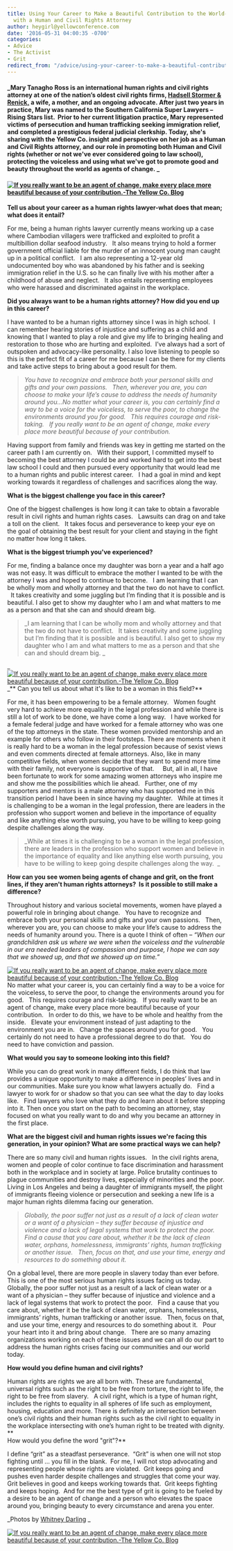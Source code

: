 ```yaml
---
title: Using Your Career to Make a Beautiful Contribution to the World-Our Interview
  with a Human and Civil Rights Attorney
author: heygirl@yellowconference.com
date: '2016-05-31 04:00:35 -0700'
categories:
- Advice
- The Activist
- Grit
redirect_from: "/advice/using-your-career-to-make-a-beautiful-contribution-to-the-world-our-interview-with-a-human-and-civil-rights-attorney/"
---
```


#### _Mary Tanagho Ross is an international human rights and civil rights attorney at one of the nation’s oldest civil rights firms, [Hadsell Stormer & Renick,](http://www.hadsellstormer.com/) a wife, a mother, and an ongoing advocate. After just two years in practice, Mary was named to the Southern California Super Lawyers – Rising Stars list.  Prior to her current litigation practice, Mary represented victims of persecution and human trafficking seeking immigration relief, and completed a prestigious federal judicial clerkship. Today, she's sharing with the Yellow Co. insight and perspective on her job as a Human and Civil Rights attorney, and our role in promoting both Human and Civil rights (whether or not we've ever considered going to law school), protecting the voiceless and using what we've got to promote good and beauty throughout the world as agents of change. _

#### [![If you really want to be an agent of change, make every place more beautiful because of your contribution.-The Yellow Co. Blog](https://s3.amazonaws.com/yellow-files/blog/2016/05/IMG_0176.jpg)](https://s3.amazonaws.com/yellow-files/blog/2016/05/IMG_0176.jpg)

**Tell us about your career as a human rights lawyer-what does that mean; what does it entail?**

For me, being a human rights lawyer currently means working up a case where Cambodian villagers were trafficked and exploited to profit a multibillion dollar seafood industry.   It also means trying to hold a former government official liable for the murder of an innocent young man caught up in a political conflict.   I am also representing a 12-year old undocumented boy who was abandoned by his father and is seeking immigration relief in the U.S. so he can finally live with his mother after a childhood of abuse and neglect.   It also entails representing employees who were harassed and discriminated against in the workplace.

**Did you always want to be a human rights attorney? How did you end up in this career?**

I have wanted to be a human rights attorney since I was in high school.  I can remember hearing stories of injustice and suffering as a child and knowing that I wanted to play a role and give my life to bringing healing and restoration to those who are hurting and exploited.  I’ve always had a sort of outspoken and advocacy-like personality. I also love listening to people so this is the perfect fit of a career for me because I can be there for my clients and take active steps to bring about a good result for them.

> _You have to recognize and embrace both your personal skills and gifts and your own passions.   Then, wherever you are, you can choose to make your life’s cause to address the needs of humanity around you...No matter what your career is, you can certainly find a way to be a voice for the voiceless, to serve the poor, to change the environments around you for good.   This requires courage and risk-taking.   If you really want to be an agent of change, make every place more beautiful because of your contribution._

Having support from family and friends was key in getting me started on the career path I am currently on.   With their support, I committed myself to becoming the best attorney I could be and worked hard to get into the best law school I could and then pursued every opportunity that would lead me to a human rights and public interest career.   I had a goal in mind and kept working towards it regardless of challenges and sacrifices along the way.  

**What is the biggest challenge you face in this career?**

One of the biggest challenges is how long it can take to obtain a favorable result in civil rights and human rights cases.   Lawsuits can drag on and take a toll on the client.   It takes focus and perseverance to keep your eye on the goal of obtaining the best result for your client and staying in the fight no matter how long it takes.

**What is the biggest triumph you've experienced?**

For me, finding a balance once my daughter was born a year and a half ago was not easy. It was difficult to embrace the mother I wanted to be with the attorney I was and hoped to continue to become.   I am learning that I can be wholly mom and wholly attorney and that the two do not have to conflict.   It takes creativity and some juggling but I’m finding that it is possible and is beautiful. I also get to show my daughter who I am and what matters to me as a person and that she can and should dream big. 

> _I am learning that I can be wholly mom and wholly attorney and that the two do not have to conflict.   It takes creativity and some juggling but I’m finding that it is possible and is beautiful. I also get to show my daughter who I am and what matters to me as a person and that she can and should dream big. _

_[![If you really want to be an agent of change, make every place more beautiful because of your contribution.-The Yellow Co. Blog](https://s3.amazonaws.com/yellow-files/blog/2016/05/IMG_0320.jpg)](https://s3.amazonaws.com/yellow-files/blog/2016/05/IMG_0320.jpg) _** Can you tell us about what it's like to be a woman in this field?**

For me, it has been empowering to be a female attorney.   Women fought very hard to achieve more equality in the legal profession and while there is still a lot of work to be done, we have come a long way.   I have worked for a female federal judge and have worked for a female attorney who was one of the top attorneys in the state. These women provided mentorship and an example for others who follow in their footsteps. There are moments when it is really hard to be a woman in the legal profession because of sexist views and even comments directed at female attorneys. Also, like in many competitive fields, when women decide that they want to spend more time with their family, not everyone is supportive of that.     But, all in all, I have been fortunate to work for some amazing women attorneys who inspire me and show me the possibilities which lie ahead.   Further, one of my supporters and mentors is a male attorney who has supported me in this transition period I have been in since having my daughter.   While at times it is challenging to be a woman in the legal profession, there are leaders in the profession who support women and believe in the importance of equality and like anything else worth pursuing, you have to be willing to keep going despite challenges along the way.  

> _While at times it is challenging to be a woman in the legal profession, there are leaders in the profession who support women and believe in the importance of equality and like anything else worth pursuing, you have to be willing to keep going despite challenges along the way.  _

**How can you see women being agents of change and grit, on the front lines, if they aren't human rights attorneys?  Is it possible to still make a difference?**

Throughout history and various societal movements, women have played a powerful role in bringing about change.   You have to recognize and embrace both your personal skills and gifts and your own passions.   Then, wherever you are, you can choose to make your life’s cause to address the needs of humanity around you. There is a quote I think of often – _“When our grandchildren ask us where we were when the voiceless and the vulnerable in our era needed leaders of compassion and purpose, I hope we can say that we showed up, and that we showed up on time.”_

[![If you really want to be an agent of change, make every place more beautiful because of your contribution.-The Yellow Co. Blog](https://s3.amazonaws.com/yellow-files/blog/2016/05/IMG_01791.jpg)](https://s3.amazonaws.com/yellow-files/blog/2016/05/IMG_01791.jpg) No matter what your career is, you can certainly find a way to be a voice for the voiceless, to serve the poor, to change the environments around you for good.   This requires courage and risk-taking.   If you really want to be an agent of change, make every place more beautiful because of your contribution.   In order to do this, we have to be whole and healthy from the inside.   Elevate your environment instead of just adapting to the environment you are in.   Change the spaces around you for good.   You certainly do not need to have a professional degree to do that.   You do need to have conviction and passion.

**What would you say to someone looking into this field?**

While you can do great work in many different fields, I do think that law provides a unique opportunity to make a difference in peoples’ lives and in our communities. Make sure you know what lawyers actually do.   Find a lawyer to work for or shadow so that you can see what the day to day looks like.   Find lawyers who love what they do and learn about it before stepping into it. Then once you start on the path to becoming an attorney, stay focused on what you really want to do and why you became an attorney in the first place.    

**What are the biggest civil and human rights issues we're facing this generation, in your opinion? What are some practical ways we can help?**

There are so many civil and human rights issues.   In the civil rights arena, women and people of color continue to face discrimination and harassment both in the workplace and in society at large. Police brutality continues to plague communities and destroy lives, especially of minorities and the poor. Living in Los Angeles and being a daughter of immigrants myself, the plight of immigrants fleeing violence or persecution and seeking a new life is a major human rights dilemma facing our generation.

> _Globally, the poor suffer not just as a result of a lack of clean water or a want of a physician – they suffer because of injustice and violence and a lack of legal systems that work to protect the poor.   Find a cause that you care about, whether it be the lack of clean water, orphans, homelessness, immigrants’ rights, human trafficking or another issue.   Then, focus on that, and use your time, energy and resources to do something about it._

On a global level, there are more people in slavery today than ever before. This is one of the most serious human rights issues facing us today. Globally, the poor suffer not just as a result of a lack of clean water or a want of a physician – they suffer because of injustice and violence and a lack of legal systems that work to protect the poor.   Find a cause that you care about, whether it be the lack of clean water, orphans, homelessness, immigrants’ rights, human trafficking or another issue.   Then, focus on that, and use your time, energy and resources to do something about it.   Pour your heart into it and bring about change.   There are so many amazing organizations working on each of these issues and we can all do our part to address the human rights crises facing our communities and our world today.   

**How would you define human and civil rights?**

Human rights are rights we are all born with. These are fundamental, universal rights such as the right to be free from torture, the right to life, the right to be free from slavery.   A civil right, which is a type of human right, includes the rights to equality in all spheres of life such as employment, housing, education and more. There is definitely an intersection between one’s civil rights and their human rights such as the civil right to equality in the workplace intersecting with one’s human right to be treated with dignity.[  
](https://s3.amazonaws.com/yellow-files/blog/2016/05/IMG_01791.jpg)**  
How would you define the word "grit"?**

I define “grit” as a steadfast perseverance.  “Grit” is when one will not stop fighting until … you fill in the blank.  For me, I will not stop advocating and representing people whose rights are violated.  Grit keeps going and pushes even harder despite challenges and struggles that come your way. Grit believes in good and keeps working towards that.  Grit keeps fighting and keeps hoping.  And for me the best type of grit is going to be fueled by a desire to be an agent of change and a person who elevates the space around you, bringing beauty to every circumstance and arena you enter.

_Photos by [Whitney Darling](http://whitneydarling.com/) _

[![If you really want to be an agent of change, make every place more beautiful because of your contribution.-The Yellow Co. Blog](https://s3.amazonaws.com/yellow-files/blog/2016/05/marytross.jpg)](http://www.hadsellstormer.com/)
